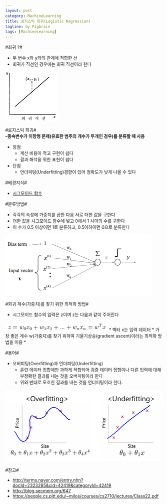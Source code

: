 ```yaml
---
layout: post
category: MachineLearning
title: 로지스틱 회귀(Logistic Regression)
tagline: by Pigbrain
tags: [MachineLearning]
---
```


<!--more-->

#회귀 ?#
* 두 변수 x와 y와의 관계에 적합한 선
* 회귀가 직선인 경우에는 회귀 직선이라 한다
<img src="/assets/themes/Snail/img/LogisticRegression/regression.png" alt="">  

#로지스틱 회귀#   
**-종속변수가 이항형 문제(유효한 범주의 개수가 두개인 경우)를 분류할 때 사용**

* 장점
	* 계산 비용이 적고 구현이 쉽다
	* 결과 해석을 위한 표현이 쉽다
* 단점
	* 언더피팅(Underfitting)경향이 있어 정확도가 낮게 나올 수 있다 

#배경지식#
* [시그모이드 함수](http://pigbrain.github.io/math/2015/07/10/SigmoidFunction_on_Math/)
  

#분류방법#
 * 각각의 속성에 가중치를 곱한 다음 서로 더한 값을 구한다
 * 더한 값을 시그모이드 함수에 넣고 0에서 1 사이의 수를 구한다
 * 이 수가 0.5 이상이면 1로 분류하고, 0.5이하이면 0으로 분류한다

<img src="/assets/themes/Snail/img/LogisticRegression/logistic_regression.png" alt="">  

#회귀 계수(가중치)를 찾기 위한 최적화 방법#  
* 시그모이드 함수의 입력은 z이며 z는 다음과 같이 주어진다
<img src="/assets/themes/Snail/img/LogisticRegression/input_z.png" alt=""> 	
	* 벡터 x는 입력 데이터
	* 가장 좋은 계수 w(가중치)를 찾기 위하여 기울기상승(gradient ascent)이라는 최적화 방법을 이용
* 

#용어#
* 오버피팅(Overfitting)과 언더피팅(Underfitting)
	* 훈련 데이터 집합에만 과하게 적합되어 검증 데이터 집합이나 다른 입력에 대해 부정확한 결과를 내는 것을 오버피팅이라 한다
	* 위와 반대로 모호한 결과를 내는 것을 언더피팅이라 한다.
<img src="/assets/themes/Snail/img/LogisticRegression/overfitting_underfitting.png" alt="">

#참고#
* http://terms.naver.com/entry.nhn?docId=2323285&cid=42419&categoryId=42419
* http://blog.secmem.org/647
* https://people.cs.pitt.edu/~milos/courses/cs2710/lectures/Class22.pdf